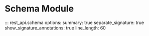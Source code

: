 # Schema Module

::: rest_api.schema
    options:
        summary: true
        separate_signature: true
        show_signature_annotations: true
        line_length: 60
